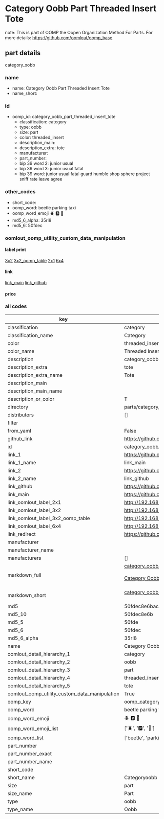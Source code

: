 # Category Oobb Part Threaded Insert Tote  

note: This is part of OOMP the Oopen Organization Method For Parts. For more details: https://github.com/oomlout/oomp_base

##  part details
  



category_oobb



### name
* name: Category Oobb Part Threaded Insert Tote
* name_short: 
### id
* oomp_id: category_oobb_part_threaded_insert_tote
  * classification: category
  * type: oobb
  * size: part
  * color: threaded_insert
  * description_main: 
  * description_extra: tote
  * manufacturer: 
  * part_number: 
  * bip 39 word 2: junior usual
  * bip 39 word 3: junior usual fatal
  * bip 39 word: junior usual fatal guard humble shop sphere project sniff rate leave agree

### other_codes
* short_code: 
* oomp_word: beetle parking taxi
* oomp_word_emoji :beetle: :parking: :taxi:
* md5_6_alpha: 35rl8
* md5_6: 50fdec






### oomlout_oomp_utility_custom_data_manipulation
#### label print
[3x2](http://192.168.1.245:1112/?label=oomp%2035rl8)
[3x2_oomp_table](http://192.168.1.108:1112/?label=oomp%2035rl8)
[2x1](http://192.168.1.242:1112/?label=oomp%2035rl8)
[6x4](http://192.168.1.55:1112/?label=oomp%2035rl8)    

#### link

[link_main](https://github.com/oomlout/oomlout_oomp_version_1_messy/tree/main/parts/category_oobb_part_threaded_insert_tote) [link_github](https://github.com/oomlout/oomlout_oomp_version_1_messy/tree/main/parts/category_oobb_part_threaded_insert_tote)                             

#### price







### all codes 
| key | value |  
| --- | --- |  
| classification | category |  
| classification_name | Category |  
| color | threaded_insert |  
| color_name | Threaded Insert |  
| description | category_oobb |  
| description_extra | tote |  
| description_extra_name | Tote |  
| description_main |  |  
| description_main_name |  |  
| description_or_color | T  |  
| directory | parts/category_oobb_part_threaded_insert_tote |  
| distributors | [] |  
| filter |  |  
| from_yaml | False |  
| github_link | https://github.com/oomlout/oomlout_oomp_part_src/tree/main/parts/category_oobb_part_threaded_insert_tote |  
| id | category_oobb_part_threaded_insert_tote |  
| link_1 | https://github.com/oomlout/oomlout_oomp_version_1_messy/tree/main/parts/category_oobb_part_threaded_insert_tote |  
| link_1_name | link_main |  
| link_2 | https://github.com/oomlout/oomlout_oomp_version_1_messy/tree/main/parts/category_oobb_part_threaded_insert_tote |  
| link_2_name | link_github |  
| link_github | https://github.com/oomlout/oomlout_oomp_version_1_messy/tree/main/parts/category_oobb_part_threaded_insert_tote |  
| link_main | https://github.com/oomlout/oomlout_oomp_version_1_messy/tree/main/parts/category_oobb_part_threaded_insert_tote |  
| link_oomlout_label_2x1 | http://192.168.1.242:1112/?label=oomp%2035rl8 |  
| link_oomlout_label_3x2 | http://192.168.1.245:1112/?label=oomp%2035rl8 |  
| link_oomlout_label_3x2_oomp_table | http://192.168.1.108:1112/?label=oomp%2035rl8 |  
| link_oomlout_label_6x4 | http://192.168.1.55:1112/?label=oomp%2035rl8 |  
| link_redirect | https://github.com/oomlout/oomlout_oomp_version_1_messy/tree/main/parts/category_oobb_part_threaded_insert_tote |  
| manufacturer |  |  
| manufacturer_name |  |  
| manufacturers | [] |  
| markdown_full | [category_oobb_part_threaded_insert_tote](none)<br>[](none)<br>[Category Oobb Part Threaded Insert Tote](none)<br><br> |  
| markdown_short | [category_oobb_part_threaded_insert_tote](none)<br><br> |  
| md5 | 50fdec8e6bac1a2f1ab77674a73c0bc9 |  
| md5_10 | 50fdec8e6b |  
| md5_5 | 50fde |  
| md5_6 | 50fdec |  
| md5_6_alpha | 35rl8 |  
| name | Category Oobb Part Threaded Insert Tote |  
| oomlout_detail_hierarchy_1 | category |  
| oomlout_detail_hierarchy_2 | oobb |  
| oomlout_detail_hierarchy_3 | part |  
| oomlout_detail_hierarchy_4 | threaded_insert |  
| oomlout_detail_hierarchy_5 | tote |  
| oomlout_oomp_utility_custom_data_manipulation | True |  
| oomp_key | oomp_category_oobb_part_threaded_insert_tote |  
| oomp_word | beetle parking taxi |  
| oomp_word_emoji | :beetle: :parking: :taxi: |  
| oomp_word_emoji_list | [':beetle:', ':parking:', ':taxi:'] |  
| oomp_word_list | ['beetle', 'parking', 'taxi'] |  
| part_number |  |  
| part_number_exact |  |  
| part_number_name |  |  
| short_code |  |  
| short_name | Categoryoobb |  
| size | part |  
| size_name | Part |  
| type | oobb |  
| type_name | Oobb |  
